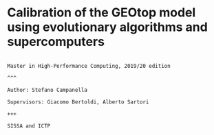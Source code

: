 # Calibration of the GEOtop model using evolutionary algorithms and supercomputers

```{panels}

Master in High-Performance Computing, 2019/20 edition

^^^

Author: Stefano Campanella

Supervisors: Giacomo Bertoldi, Alberto Sartori

+++

SISSA and ICTP

```

